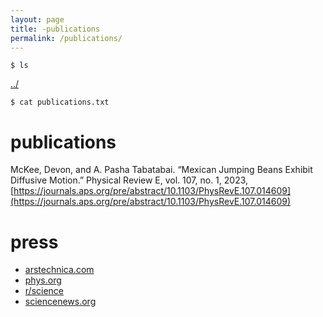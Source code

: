 ```yaml
---
layout: page
title: -publications
permalink: /publications/
---
```


```
$ ls
```
<a href="/">../</a>

```
$ cat publications.txt
```

# publications

McKee, Devon, and A. Pasha Tabatabai. “Mexican Jumping Beans Exhibit Diffusive Motion.” Physical Review E, vol. 107, no. 1, 2023, [https://journals.aps.org/pre/abstract/10.1103/PhysRevE.107.014609](https://journals.aps.org/pre/abstract/10.1103/PhysRevE.107.014609)


# press

- [arstechnica.com](https://arstechnica.com/science/2023/02/taking-a-walk-on-the-random-side-helps-mexican-jumping-beans-find-shade/)
- [phys.org](https://phys.org/news/2023-02-mexican-beans-diffusive-motion.html)
- [r/science](https://www.reddit.com/r/science/comments/1122il0/mexican_jumping_beans_exhibit_diffusive_motion/)
- [sciencenews.org](https://www.sciencenews.org/article/jumping-beans-strategy-shade-moth)